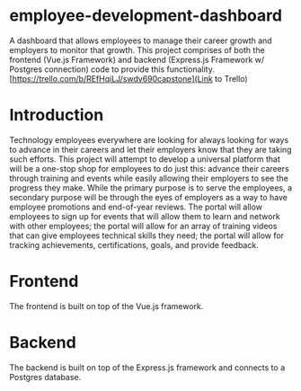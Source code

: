 # employee-development-dashboard
A dashboard that allows employees to manage their career growth and employers to monitor that growth. This project comprises of both the frontend (Vue.js Framework) and backend (Express.js Framework w/ Postgres connection) code to provide this functionality. [https://trello.com/b/REfHqiLJ/swdv690capstone](Link to Trello)

# Introduction
Technology employees everywhere are looking for always looking for ways to advance in their careers and let their employers know that they are taking such efforts. This project will attempt to develop a universal platform that will be a one-stop shop for employees to do just this: advance their careers through training and events while easily allowing their employers to see the progress they make. While the primary purpose is to serve the employees, a secondary purpose will be through the eyes of employers as a way to have employee promotions and end-of-year reviews. The portal will allow employees to sign up for events that will allow them to learn and network with other employees; the portal will allow for an array of training videos that can give employees technical skills they need; the portal will allow for tracking achievements, certifications, goals, and provide feedback.

# Frontend
The frontend is built on top of the Vue.js framework.

# Backend
The backend is built on top of the Express.js framework and connects to a Postgres database.
